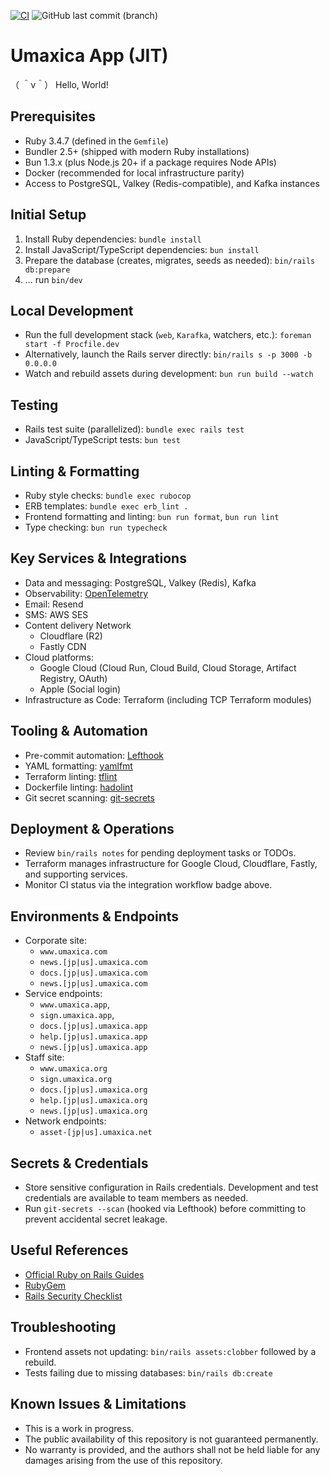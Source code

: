[![CI](https://github.com/seahal/umaxica-app-jit/actions/workflows/integration.yml/badge.svg?branch=main)](https://github.com/seahal/umaxica-app-jit/actions/workflows/integration.yml) ![GitHub last commit (branch)](https://img.shields.io/github/last-commit/seahal/umaxica-app-jit/main)

# Umaxica App (JIT)
（ ＾ν＾） Hello, World!

## Prerequisites

- Ruby 3.4.7 (defined in the `Gemfile`)
- Bundler 2.5+ (shipped with modern Ruby installations)
- Bun 1.3.x (plus Node.js 20+ if a package requires Node APIs)
- Docker (recommended for local infrastructure parity)
- Access to PostgreSQL, Valkey (Redis-compatible), and Kafka instances

## Initial Setup

1. Install Ruby dependencies: `bundle install`
2. Install JavaScript/TypeScript dependencies: `bun install`
3. Prepare the database (creates, migrates, seeds as needed): `bin/rails db:prepare`
4. ... run `bin/dev`

## Local Development
- Run the full development stack (`web`, `Karafka`, watchers, etc.): `foreman start -f Procfile.dev`
- Alternatively, launch the Rails server directly: `bin/rails s -p 3000 -b 0.0.0.0`
- Watch and rebuild assets during development: `bun run build --watch`

## Testing

- Rails test suite (parallelized): `bundle exec rails test`
- JavaScript/TypeScript tests: `bun test`

## Linting & Formatting

- Ruby style checks: `bundle exec rubocop`
- ERB templates: `bundle exec erb_lint .`
- Frontend formatting and linting: `bun run format`, `bun run lint`
- Type checking: `bun run typecheck`

## Key Services & Integrations

- Data and messaging: PostgreSQL, Valkey (Redis), Kafka
- Observability: [OpenTelemetry](https://opentelemetry.io/)
- Email: Resend
- SMS: AWS SES
- Content delivery Network
  - Cloudflare (R2)
  - Fastly CDN
- Cloud platforms:
  - Google Cloud (Cloud Run, Cloud Build, Cloud Storage, Artifact Registry, OAuth)
  - Apple (Social login)
- Infrastructure as Code: Terraform (including TCP Terraform modules)

## Tooling & Automation

- Pre-commit automation: [Lefthook](https://github.com/evilmartians/lefthook)
- YAML formatting: [yamlfmt](https://github.com/google/yamlfmt)
- Terraform linting: [tflint](https://github.com/terraform-linters/tflint)
- Dockerfile linting: [hadolint](https://github.com/hadolint/hadolint)
- Git secret scanning: [git-secrets](https://github.com/awslabs/git-secrets)

## Deployment & Operations

- Review `bin/rails notes` for pending deployment tasks or TODOs.
- Terraform manages infrastructure for Google Cloud, Cloudflare, Fastly, and supporting services.
- Monitor CI status via the integration workflow badge above.

## Environments & Endpoints
  - Corporate site: 
    - `www.umaxica.com`
    - `news.[jp|us].umaxica.com`
    - `docs.[jp|us].umaxica.com` 
    - `news.[jp|us].umaxica.com`
  - Service endpoints:
    - `www.umaxica.app`,
    - `sign.umaxica.app`, 
    - `docs.[jp|us].umaxica.app`
    - `help.[jp|us].umaxica.app`
    - `news.[jp|us].umaxica.app`
  - Staff site:
    - `www.umaxica.org`
    - `sign.umaxica.org`
    - `docs.[jp|us].umaxica.org`
    - `help.[jp|us].umaxica.org`
    - `news.[jp|us].umaxica.org`
  - Network endpoints:
    - `asset-[jp|us].umaxica.net`

## Secrets & Credentials
- Store sensitive configuration in Rails credentials. Development and test credentials are available to team members as needed.
- Run `git-secrets --scan` (hooked via Lefthook) before committing to prevent accidental secret leakage.

## Useful References
- [Official Ruby on Rails Guides](https://rubyonrails.org/)
- [RubyGem](https://rubygems.org/)
- [Rails Security Checklist](https://github.com/eliotsykes/rails-security-checklist)

## Troubleshooting
- Frontend assets not updating: `bin/rails assets:clobber` followed by a rebuild.
- Tests failing due to missing databases: `bin/rails db:create`

## Known Issues & Limitations
- This is a work in progress.
- The public availability of this repository is not guaranteed permanently.
- No warranty is provided, and the authors shall not be held liable for any damages arising from the use of this repository.
